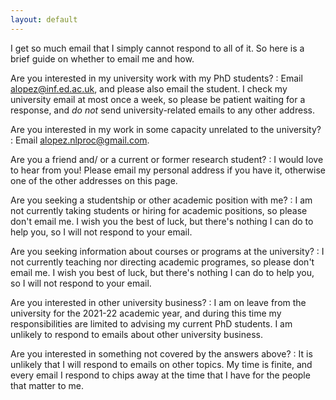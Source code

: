 ```yaml
---
layout: default
---
```

I get so much email that I simply cannot respond to all of it. So here
is a brief guide on whether to email me and how. 

Are you interested in my university work with my PhD students? 
: Email <alopez@inf.ed.ac.uk>, and please also email the student. 
  I check my university email at most once a week, so please be 
  patient waiting for a response, and _do not_ send university-related 
  emails to any other address.

Are you interested in my work in some capacity unrelated to the university?
: Email <alopez.nlproc@gmail.com>.

Are you a friend and/ or a current or former research student?
:  I would love to hear from you! Please email my personal
  address if you have it, otherwise one of the other addresses
  on this page.

Are you seeking a studentship or other academic position with me?
: I am not currently taking students or hiring
  for academic positions, so please don't email me. I wish
  you the best of luck, but there's nothing I can do to help you,
  so I will not respond to your email.

Are you seeking information about courses or programs at the university?
: I not currently teaching nor directing academic 
  programes, so please don't email me. I wish you best of
  luck, but there's nothing I can do to help you, so I will
  not respond to your email.

Are you interested in other university business? 
: I am on leave from the university for the 2021-22 academic year, and 
  during this time my responsibilities are limited to advising my 
  current PhD students. I am unlikely to respond 
  to emails about other university business.

Are you interested in something not covered by the answers above? 
: It is unlikely
  that I will respond to emails on other topics. My time is finite, and every email I 
  respond to chips away at the time that I have for the people 
  that matter to me.
